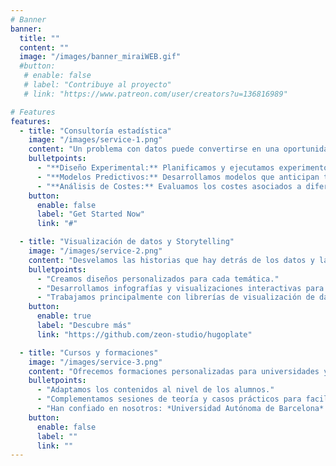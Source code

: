 ```yaml
---
# Banner
banner:
  title: ""
  content: ""
  image: "/images/banner_miraiWEB.gif"
  #button:
   # enable: false
   # label: "Contribuye al proyecto"
   # link: "https://www.patreon.com/user/creators?u=136816989"

# Features
features:
  - title: "Consultoría estadística"
    image: "/images/service-1.png"
    content: "Un problema con datos puede convertirse en una oportunidad mediante su correcto modelado. Cada problema es único, por lo que trabajamos de la forma más personal con nuestros clientes para asegurar que se captan todas sus necesidades, todo con el objetivo de que al final puedas tomar tus decisiones de manera informada y estratégica."
    bulletpoints:
      - "**Diseño Experimental:** Planificamos y ejecutamos experimentos controlados para obtener datos precisos y fiables, permitiéndote tomar decisiones basadas en evidencia sólida."
      - "**Modelos Predictivos:** Desarrollamos modelos que anticipan tendencias y comportamientos futuros, ayudándote a optimizar tus estrategias y procesos."
      - "**Análisis de Costes:** Evaluamos los costes asociados a diferentes opciones y escenarios, con el fin de maximizar la eficiencia y rentabilidad de tus operaciones."
    button:
      enable: false
      label: "Get Started Now"
      link: "#"

  - title: "Visualización de datos y Storytelling"
    image: "/images/service-2.png"
    content: "Desvelamos las historias que hay detrás de los datos y las acercamos al mundo real complementándolas con entrevistas, hemeroteca y otros documentos."
    bulletpoints:
      - "Creamos diseños personalizados para cada temática."
      - "Desarrollamos infografías y visualizaciones interactivas para contar historias que entretengan a nuestros lectores."
      - "Trabajamos principalmente con librerías de visualización de datos de R y JS."
    button:
      enable: true
      label: "Descubre más"
      link: "https://github.com/zeon-studio/hugoplate"

  - title: "Cursos y formaciones"
    image: "/images/service-3.png"
    content: "Ofrecemos formaciones personalizadas para universidades y empresas que quieran comenzar a adentrarse o mejorar sus conocimientos de programación y gestión de bases de datos."
    bulletpoints:
      - "Adaptamos los contenidos al nivel de los alumnos."
      - "Complementamos sesiones de teoría y casos prácticos para facilitar el asentamiento de los conocimientos."
      - "Han confiado en nosotros: *Universidad Autónoma de Barcelona* y *Universidad de Salamanca*."
    button:
      enable: false
      label: ""
      link: ""
---
```

